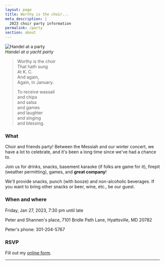 ```yaml
---
layout: page
title: Worthy is the choir...
meta_description: |
  2023 choir party information 
permalink: /party
section: about
---
```


![Handel at a party](https://api.wbez.org/v2/images/7707bc72-42ba-40d4-ae7b-7cbf1ffe4461.jpg?width=400&height=0&mode=ASPECT_WIDTH)<br>
_Handel at a yacht party_

> Worthy is the choir  
> That hath sung  
> At K. C.  
> And again,  
> Again, in January.  
>
> To receive wassail  
> and chips  
> and salsa  
> and games  
> and laughter  
> and singing  
> and blessing.  


### What

Choir and friends party! Between the Messiah and our winter concert, we 
have a lot to celebrate, and it's been a long time since we've had a chance
to. 

Join us for drinks, snacks, basement karaoke (if folks are game for it), firepit (weather permitting), games, and **great company**!

We'll provide snacks, punch (with booze) and non-alcoholic beverages. If you want to bring other snacks or beer, wine, etc., be our guest. 

### When and where

Friday, Jan 27, 2023, 7:30 pm until late

Peter and Shannen's place, 7101 Bridle Path Lane, Hyattsville, MD 20782

Peter's phone: 301-204-5767

### RSVP

<div id="wufoo-zvmbipn10wz6d0"> Fill out my <a href="https://pburkholder.wufoo.com/forms/zvmbipn10wz6d0">online form</a>. 
</div>
<script 
type="text/javascript"> var zvmbipn10wz6d0; (function(d, t) { var s = d.createElement(t), options = { 'userName':'pburkholder', 'formHash':'zvmbipn10wz6d0', 'autoResize':true, 'height':'456', 'async':true, 'host':'wufoo.com', 'header':'show', 'ssl':true }; s.src = ('https:' == d.location.protocol ?'https://':'http://') + 'secure.wufoo.com/scripts/embed/form.js'; s.onload = s.onreadystatechange = function() { var rs = this.readyState; if (rs) if (rs != 'complete') if (rs != 'loaded') return; try { zvmbipn10wz6d0 = new WufooForm(); zvmbipn10wz6d0.initialize(options); zvmbipn10wz6d0.display(); } catch (e) { } }; var scr = d.getElementsByTagName(t)[0], par = scr.parentNode; par.insertBefore(s, scr); })(document, 'script'); 
</script>

---

